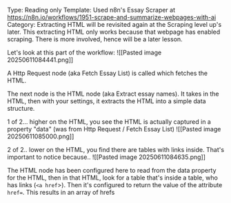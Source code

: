 Type: Reading only
Template: Used n8n's Essay Scraper at https://n8n.io/workflows/1951-scrape-and-summarize-webpages-with-ai
Category: Extracting HTML will be revisited again at the Scraping level up's later. This extracting HTML only works because that webpage has enabled scraping. There is more involved, hence will be a later lesson.

Let's look at this part of the workflow:
![[Pasted image 20250611084441.png]]

A Http Request node (aka Fetch Essay List) is called which fetches the HTML.

The next node is the HTML node (aka Extract essay names). It takes in the HTML, then with your settings, it extracts the HTML into a simple data structure.

1 of 2... higher on the HTML, you see the HTML is actually captured in a property "data" (was from Http Request / Fetch Essay List)
![[Pasted image 20250611085000.png]]

2 of 2.. lower on the HTML, you find there are tables with links inside. That's important to notice because..
![[Pasted image 20250611084635.png]]

The HTML node has been configured here to read from the data property for the HTML, then in that HTML, look for a table that's inside a table, who has links (`<a href`>). Then it's configured to return the value of the attribute `href=`. This results in an array of hrefs 